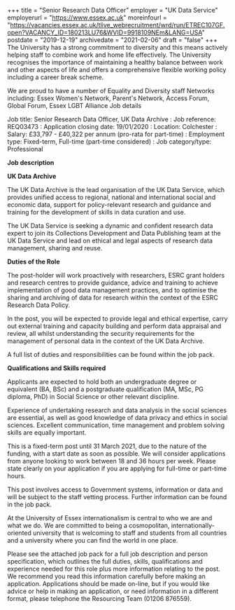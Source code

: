 +++
title = "Senior Research Data Officer" 
employer =  "UK Data Service"
employerurl = "https://www.essex.ac.uk"
moreinfourl = "https://vacancies.essex.ac.uk/tlive_webrecruitment/wrd/run/ETREC107GF.open?VACANCY_ID=180213LU76&WVID=9918109NEm&LANG=USA"
postdate = "2019-12-19"
archivedate = "2021-02-06"
draft = "false"
+++
The University has a strong commitment to diversity and this means actively helping staff to combine work and home life effectively. The University recognises the importance of maintaining a healthy balance between work and other aspects of life and offers a comprehensive flexible working policy including a career break scheme.

We are proud to have a number of Equality and Diversity staff Networks including: Essex Women's Network, Parent's Network, Access Forum, Global Forum, Essex LGBT Alliance
Job details

Job title: Senior Research Data Officer, UK Data Archive 
: Job reference: REQ03473 
: Application closing date: 19/01/2020 
: Location: Colchester 
: Salary: £33,797 - £40,322 per annum (pro-rata for part-time) 
: Employment type: Fixed-term, Full-time (part-time considered) 
: Job category/type: Professional 

**Job description**

**UK Data Archive**

The UK Data Archive is the lead organisation of the UK Data Service, which provides unified access to regional, national and international social and economic data, support for policy-relevant research and guidance and training for the development of skills in data curation and use.

The UK Data Service is seeking a dynamic and confident research data expert to join its Collections Development and Data Publishing team at the UK Data Service and lead on ethical and legal aspects of research data management, sharing and reuse.

**Duties of the Role**

The post-holder will work proactively with researchers, ESRC grant holders and research centres to provide guidance, advice and training to achieve implementation of good data management practices, and to optimise the sharing and archiving of data for research within the context of the ESRC Research Data Policy.

In the post, you will be expected to provide legal and ethical expertise, carry out external training and capacity building and perform data appraisal and review, all whilst understanding the security requirements for the management of personal data in the context of the UK Data Archive.

A full list of duties and responsibilities can be found within the job pack.

**Qualifications and Skills required**

Applicants are expected to hold both an undergraduate degree or equivalent (BA, BSc) and a postgraduate qualification (MA, MSc, PG diploma, PhD) in Social Science or other relevant discipline.

Experience of undertaking research and data analysis in the social sciences are essential, as well as good knowledge of data privacy and ethics in social sciences. Excellent communication, time management and problem solving skills are equally important.

This is a fixed-term post until 31 March 2021, due to the nature of the funding, with a start date as soon as possible. We will consider applications from anyone looking to work between 18 and 36 hours per week. Please state clearly on your application if you are applying for full-time or part-time hours.

This post involves access to Government systems, information or data and will be subject to the staff vetting process. Further information can be found in the job pack.

At the University of Essex internationalism is central to who we are and what we do. We are committed to being a cosmopolitan, internationally-oriented university that is welcoming to staff and students from all countries and a university where you can find the world in one place.

Please see the attached job pack for a full job description and person specification, which outlines the full duties, skills, qualifications and experience needed for this role plus more information relating to the post. We recommend you read this information carefully before making an application.  Applications should be made on-line, but if you would like advice or help in making an application, or need information in a different format, please telephone the Resourcing Team (01206 876559).